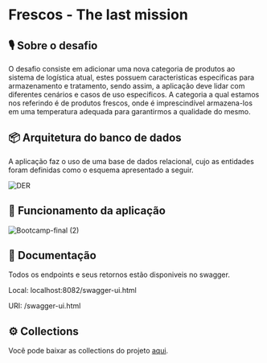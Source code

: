 # Frescos - The last mission

## 🎙 Sobre o desafio

O desafio consiste em adicionar uma nova categoria de produtos ao sistema de logística atual, estes possuem caracteristicas especificas para armazenamento e tratamento, sendo assim, a aplicação deve lidar com diferentes cenários e casos de uso especificos. A categoria a qual estamos nos referindo é de produtos frescos, onde é imprescindível armazena-los em uma temperatura adequada para garantirmos a qualidade do mesmo.

## 📦 Arquitetura do banco de dados

A aplicação faz o uso de uma base de dados relacional, cujo as entidades foram definidas como o esquema apresentado a seguir.

![DER](https://user-images.githubusercontent.com/84414178/125701628-77c76ab0-19b2-41c2-90bd-dc6176b6efae.png)

## 🔨 Funcionamento da aplicação
![Bootcamp-final (2)](https://user-images.githubusercontent.com/84414178/125701935-e3b0d3e5-5e15-4d98-9bf4-d2903a493eea.png)

## 📰 Documentação
Todos os endpoints e seus retornos estão disponiveis no swagger.

Local: localhost:8082/swagger-ui.html

URI: /swagger-ui.html

## ⚙️ Collections
Você pode baixar as collections do projeto [aqui]().
